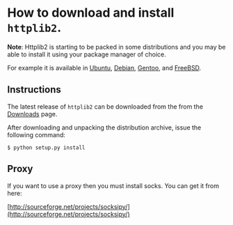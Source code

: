 # How to download and install `httplib2`.

**Note**: Httplib2 is starting to be packed in some distributions and you may be able to install it using your package manager of choice. 

For example it is available in 
[Ubuntu](http://packages.ubuntu.com/python-httplib2),
[Debian](http://packages.debian.org/cgi-bin/search_packages.pl?keywords=httplib2&searchon=names&subword=1&version=stable&release=all), 
[Gentoo](http://www.gentoo-portage.com/dev-python/httplib2), and [FreeBSD](http://www.freebsd.org/cgi/cvsweb.cgi/ports/www/py-httplib2/).

## Instructions

The latest release of `httplib2` can be downloaded from the from the [Downloads](http://code.google.com/p/httplib2/downloads/list) page. 

After downloading and unpacking the distribution archive, issue the following command:

    $ python setup.py install

## Proxy

If you want to use a proxy then you must install socks. You
can get it from here:

   [http://sourceforge.net/projects/socksipy/](http://sourceforge.net/projects/socksipy/)
